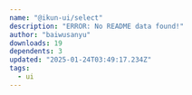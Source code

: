 ```yaml
---
name: "@ikun-ui/select"
description: "ERROR: No README data found!"
author: "baiwusanyu"
downloads: 19
dependents: 3
updated: "2025-01-24T03:49:17.234Z"
tags: 
  - ui
---
```

